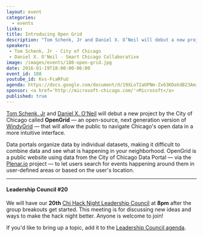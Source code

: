 ```yaml
---
layout: event
categories: 
  - events
links:
title: Introducing Open Grid
description: "Tom Schenk, Jr and Daniel X. O’Neil will debut a new project by the City of Chicago called OpenGrid — an open-source, next generation version of WindyGrid — that will allow the public to navigate Chicago’s open data in a more intuitive interface."
speakers:
 - Tom Schenk, Jr - City of Chicago
 - Daniel X. O'Neil - Smart Chicago Collaborative
image: /images/events/188-open-grid.jpg
date: 2016-01-19T18:00:00-06:00
event_id: 188
youtube_id: Kvs-FcaRFuU
agenda: https://docs.google.com/document/d/19XLoT2aOPNm-Zx63KDahdB23AmiWO_XFWddg8ruo_g0/edit#
sponsor: <a href='http://microsoft-chicago.com/'>Microsoft</a>
published: true
---
```


[Tom Schenk, Jr](https://twitter.com/ChicagoCDO) and [Daniel X. O'Neil](https://twitter.com/danxoneil) will debut a new project by the City of Chicago called **OpenGrid** &mdash; an open-source, next generation version of [WindyGrid](http://datasmart.ash.harvard.edu/news/article/chicagos-windygrid-taking-situational-awareness-to-a-new-level-259) &mdash; that will allow the public to navigate Chicago's open data in a more intuitive interface.

Data portals organize data by individual datasets, making it difficult to combine data and see what is happening in your neighborhood. OpenGrid is a public website using data from the City of Chicago Data Portal &mdash; via the [Plenar.io](http://plenar.io) project &mdash; to let users search for events happening around them in user-defined areas or based on the user's location.

---

#### Leadership Council #20

We will have our **20th** [Chi Hack Night Leadership Council](http://chihacknight.org/leadership-council.html) at **8pm** after the group breakouts get started. This meeting is for discussing new ideas and ways to make the hack night better. Anyone is welcome to join! 

If you'd like to bring up a topic, add it to the [Leadership Council agenda](https://docs.google.com/document/d/1Nr0blH_uZ5G7A0_BCYQ-B45QRqqh9NI7k0eFsU_TOrk/edit#).